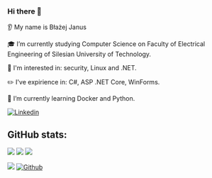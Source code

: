 ### Hi there 👋
👂 My name is Błażej Janus

🎓 I’m currently studying Computer Science on Faculty of Electrical Engineering of Silesian University of Technology.

🔭 I'm interested in: security, Linux and .NET.

✏️ I've expirience in: C#, ASP .NET Core, WinForms.

🌱 I’m currently learning Docker and Python.

[![Linkedin](https://img.shields.io/badge/linkedin-%230077B5.svg?style=for-the-badge&logo=linkedin)](https://www.linkedin.com/in/blazejjanus/)



## GitHub stats:
<img src="https://github-readme-stats.vercel.app/api?username=blazejjanus&show_icons=true&theme=dark&count_private=true"/>
<img src="https://github-readme-stats.vercel.app/api/top-langs/?username=blazejjanus&layout=compact&theme=dark&count_private=true"/>
<img src="https://github-readme-streak-stats.herokuapp.com/?user=blazejjanus&theme=dark&count_private=true"/>


![](https://visitor-badge.laobi.icu/badge?page_id=blazejjanus.blazejjanus)
[![Github](https://img.shields.io/github/followers/blazejjanus?label=Follow&style=social)](https://github.com/blazejjanus)
